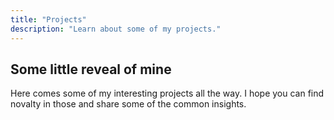 ```yaml
---
title: "Projects"
description: "Learn about some of my projects."
---
```


Some little reveal of mine
---
Here comes some of my interesting projects all the way. I hope you can find novalty in those and share some of the common insights.